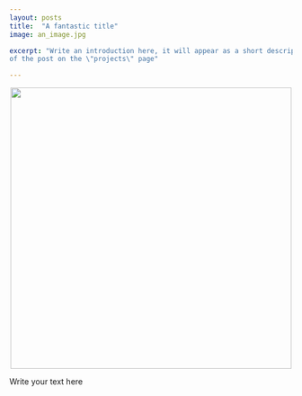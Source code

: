 ```yaml
---
layout: posts
title:  "A fantastic title"
image: an_image.jpg

excerpt: "Write an introduction here, it will appear as a short description
of the post on the \"projects\" page"

---
```


<p align="center">
  <img width="500" src="{{ site.baseurl }}/images/an_image.jpg">
</p>

Write your text here
